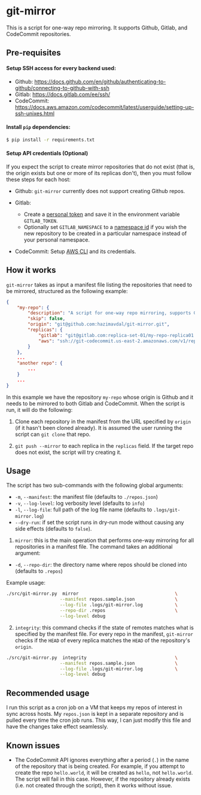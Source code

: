# git-mirror

This is a script for one-way repo mirroring. It supports Github, Gitlab, and CodeCommit repositories.

## Pre-requisites

#### Setup SSH access for every backend used:

- Github: https://docs.github.com/en/github/authenticating-to-github/connecting-to-github-with-ssh
- Gitlab: https://docs.gitlab.com/ee/ssh/
- CodeCommit: https://docs.aws.amazon.com/codecommit/latest/userguide/setting-up-ssh-unixes.html

#### Install `pip` dependencies:

```bash
$ pip install -r requirements.txt
```

#### Setup API credentials (Optional)

If you expect the script to create mirror repositories that do not exist (that is, the origin exists but one or more of its replicas don't), then you must follow these steps for each host:

- Github: `git-mirror` currently does not support creating Github repos.

- Gitlab: 
    - Create a [personal token](https://docs.gitlab.com/ee/user/profile/personal_access_tokens.html) and save it in the environment variable `GITLAB_TOKEN`.
    - Optionally set `GITLAB_NAMESPACE` to a [namespace id](https://docs.gitlab.com/ee/api/namespaces.html) if you wish the new repository to be created in a particular namespace instead of your personal namespace.

- CodeCommit: Setup [AWS CLI](https://docs.aws.amazon.com/cli/latest/userguide/cli-chap-configure.html) and its credentials.

## How it works

`git-mirror` takes as input a manifest file listing the repositories that need to be mirrored, structured as the following example:

```json
{
    "my-repo": {
        "description": "A script for one-way repo mirroring, supports Github, Gitlab, and CodeCommit",
        "skip": false,
        "origin": "git@github.com:hazimavdal/git-mirror.git",
        "replicas": {
            "gitlab": "git@gitlab.com:replica-set-01/my-repo-replica01.git",
            "aws": "ssh://git-codecommit.us-east-2.amazonaws.com/v1/repos/my-repo-replica02"
        }
    },
    ...
    "another repo": {
        ...
    }
    ...
}
```

In this example we have the repository `my-repo` whose origin is Github and it needs to be mirrored to both Gitlab and CodeCommit. When the script is run, it will do the following:

1. Clone each repository in the manifest from the URL specified by `origin` (if it hasn't been cloned already). It is assumed the user running the script can `git clone` that repo.

2. `git push --mirror` to each replica in the `replicas` field. If the target repo does not exist, the script will try creating it.

## Usage

The script has two sub-commands with the following global arguments:

- `-m`, `--manifest`: the manifest file (defaults to `./repos.json`)
- `-v`, `--log-level`: log verbosity level (defaults to `info`)
- `-l`, `--log-file`: full path of the log file name (defaults to `.logs/git-mirror.log`)
- `--dry-run`: if set the script runs in dry-run mode without causing any side effects (defaults to `false`).

1. `mirror`: this is the main operation that performs one-way mirroring for all repositories in a manifest file. The command takes an additional argument:

- `-d`, `--repo-dir`: the directory name where repos should be cloned into (defaults to `.repos`)

Example usage:

```bash
./src/git-mirror.py  mirror                                    \
                    --manifest repos.sample.json               \
                    --log-file .logs/git-mirror.log            \
                    --repo-dir .repos                          \
                    --log-level debug
```

2. `integrity`: this command checks if the state of remotes matches what is specified by the manifest file. For every repo in the manifest, `git-mirror` checks if the `HEAD` of every replica matches the `HEAD` of the repository's `origin`. 

```bash
./src/git-mirror.py  integrity                                 \
                    --manifest repos.sample.json               \
                    --log-file .logs/git-mirror.log            \
                    --log-level debug
```


## Recommended usage

I run this script as a cron job on a VM that keeps my repos of interest in sync across hosts. My `repos.json` is kept in a separate repository and is pulled every time the cron job runs. This way, I can just modify this file and have the changes take effect seamlessly.

## Known issues

- The CodeCommit API ignores everything after a period (`.`) in the name of the repository that is being created. For example, if you attempt to create the repo `hello.world`, it will be created as `hello`, not `hello.world`. The script will fail in this case. However, if the repository already exists (i.e. not created through the script), then it works without issue.
